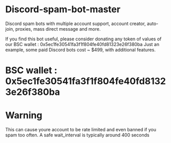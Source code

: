 # Discord-spam-bot-master
Discord spam bots with multiple account support, account creator, auto-join, proxies, mass direct message and more. 

If you find this bot useful, please consider donating any token of values of our 
BSC wallet : 0x5ec1fe30541fa3f1f804fe40fd81323e26f380ba 
Just an example, some paid Discord bots cost ~ $499, with additional features.

# BSC wallet : 0x5ec1fe30541fa3f1f804fe40fd81323e26f380ba

# Warning
This can cause youre account to be rate limited and even banned if you spam too often. A safe wait_interval is typically around 400 seconds 
